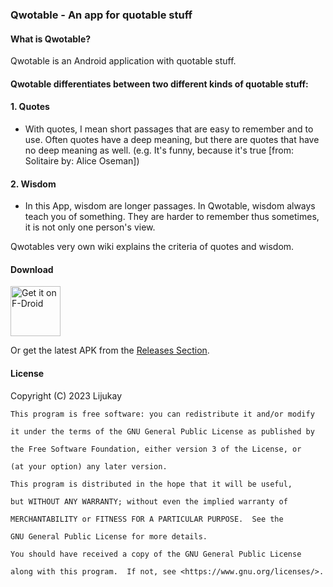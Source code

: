 ### Qwotable - An app for quotable stuff

#### What is Qwotable?

Qwotable is an Android application with quotable stuff.

#### Qwotable differentiates between two different kinds of quotable stuff:

#### 1. Quotes

- With quotes, I mean short passages that are easy to remember and to use. Often quotes have a deep meaning, but there are quotes that have no deep meaning as well.
(e.g. It's funny, because it's true [from: Solitaire by: Alice Oseman])

#### 2. Wisdom

- In this App, wisdom are longer passages. In Qwotable, wisdom always teach you of something. They are harder to remember thus sometimes, it is not only one person's view.

Qwotables very own wiki explains the criteria of quotes and wisdom.

#### Download

[<img src="https://fdroid.gitlab.io/artwork/badge/get-it-on.png"
     alt="Get it on F-Droid"
     height="80">](https://f-droid.org/packages/com.lijukay.quotesAltDesign/)

Or get the latest APK from the [Releases Section](https://github.com/Lijukay/Qwotable/releases/latest).

#### License

Copyright (C) 2023  Lijukay

    This program is free software: you can redistribute it and/or modify

    it under the terms of the GNU General Public License as published by

    the Free Software Foundation, either version 3 of the License, or

    (at your option) any later version.

    This program is distributed in the hope that it will be useful,

    but WITHOUT ANY WARRANTY; without even the implied warranty of

    MERCHANTABILITY or FITNESS FOR A PARTICULAR PURPOSE.  See the

    GNU General Public License for more details.

    You should have received a copy of the GNU General Public License

    along with this program.  If not, see <https://www.gnu.org/licenses/>.
